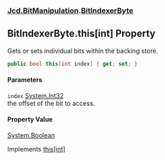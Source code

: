 ### [Jcd.BitManipulation](Jcd_BitManipulation.md 'Jcd.BitManipulation').[BitIndexerByte](Jcd_BitManipulation_BitIndexerByte.md 'Jcd.BitManipulation.BitIndexerByte')
## BitIndexerByte.this[int] Property
Gets or sets individual bits within the backing store.   
```csharp
public bool this[int index] { get; set; }
```
#### Parameters
<a name='Jcd_BitManipulation_BitIndexerByte_this_int__index'></a>
`index` [System.Int32](https://docs.microsoft.com/en-us/dotnet/api/System.Int32 'System.Int32')  
the offset of the bit to access.
  
#### Property Value
[System.Boolean](https://docs.microsoft.com/en-us/dotnet/api/System.Boolean 'System.Boolean')

Implements [this[int]](Jcd_BitManipulation_IBitIndexer_this_int_.md 'Jcd.BitManipulation.IBitIndexer.this[int]')  
